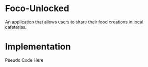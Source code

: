 # Foco-Unlocked
An application that allows users to share their food creations in local cafeterias.
# Implementation
Pseudo Code Here
